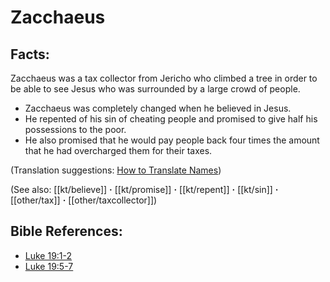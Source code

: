 # Zacchaeus #

## Facts: ##

Zacchaeus was a tax collector from Jericho who climbed a tree in order to be able to see Jesus who was surrounded by a large crowd of people.

* Zacchaeus was completely changed when he believed in Jesus.
* He repented of his sin of cheating people and promised to give half his possessions to the poor.
* He also promised that he would pay people back four times the amount that he had overcharged them for their taxes.

(Translation suggestions: [How to Translate Names](en/ta-vol1/translate/man/translate-names))

(See also: [[kt/believe]] **·** [[kt/promise]] **·** [[kt/repent]] **·** [[kt/sin]] **·** [[other/tax]] **·** [[other/taxcollector]])

## Bible References: ##

* [Luke 19:1-2](en/tn/luk/help/19/01)
* [Luke 19:5-7](en/tn/luk/help/19/05)
